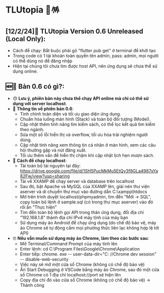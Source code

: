 # TLUtopia 🎏🪅
## [12/2/24]📱 **TLUtopia Version 0.6 Unreleased (Local Only)**:
- Cách để chạy: Bắt buộc phải gõ "flutter pub get" ở terminal để khởi tạo
- Trong code có 1 tài khoản toàn quyền tên admin, pass: admin, mọi người có thể dùng nó để đăng nhập
- Hiện tại chúng tôi chưa tìm được host API, nên ứng dụng sẽ chưa thể sử dụng online.

## 🆕🎏 **Bản 0.6 có gì?**:
- 😓 **Lưu ý, phiên bản này chưa thể chạy API online mà chỉ có thể sử dụng với server localhost**.
- 🥳 **Thông tin về phiên bản 0.6**:
  + Tinh chỉnh toàn diện và tối ưu giao diện ứng dụng.
  + Chuẩn hóa luồng màn hình (Stack) và toàn bộ đối tượng (Model).
  + Cập nhật thêm tính năng tìm kiếm sách, có thể lọc kết quả tìm kiếm theo ngành.
  + Sửa một số lỗi hiển thị và overflow, tối ưu hóa trải nghiệm người dùng.
  + Cập nhật tính năng xem thông tin cá nhân ở màn hình, xem các câu hỏi thường gặp và nút đăng xuất.
  + Tối ưu thêm vấn đề hiển thị chậm khi cập nhật lịch hẹn mượn sách.
- 🤔 **Cách để chạy localhost**:
  + Tải toàn bộ tài nguyên tại đây: https://drive.google.com/file/d/1SH5PucMkMu5EtQy3f8GLa4987sYa82Fw/view?usp=sharing
  + Tải về XXAMP để chạy server và database trên localhost
  + Sau đó, bật Apache và MySQL của XXAMP lên, giải nén thư viện aserver và di chuyển thư mục vào đường dẫn C:\xampp\htdocs
  + Mở trên trình duyệt localhost/phpmyadmin, tìm đến "Mới -> SQL", copy toàn bộ lệnh ở sample.sql (có trong thư mục aserver) vào đó rồi ấn "Thực hiện"
  + Tìm đến toàn bộ lệnh gọi API trong thân ứng dụng, đổi địa chỉ "192.168.1.8" thành địa chỉ IPv4 máy tính của máy bạn
  + Sử dụng máy ảo Android để chạy ứng dụng (do chế độ bảo vệ, máy ảo Chrome sẽ tự động cấm mọi phương thức liên lạc không hợp lệ tới API)
- 🤓 **Nếu vẫn muốn sử dụng máy ảo Chrome, làm theo các bước sau**:
  + Mở Terminal/Command Prompt của máy tính lên
  + Enter lệnh: cd C:\Program Files\Google\Chrome\Application
  + Enter tiếp: chrome. exe -- user-data-dir="C: //Chrome dev session" -- disable-web-security
  + Việc này sẽ mở một cửa sổ Chrome (không có chế độ bảo vệ)
  + Ấn Start Debugging ở VSCode bằng máy ảo Chrome, sau đó một cửa sổ Chrome có 1 địa chỉ localhost://port sẽ hiện lên
  + Copy địa chỉ đó vào cửa sổ Chrome (không có chế độ bảo vệ) -> Thành công
